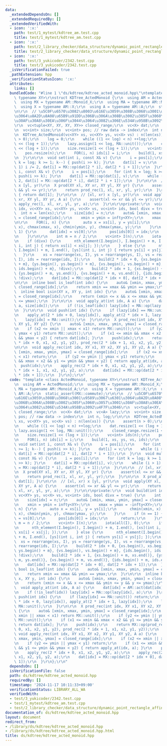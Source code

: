 ```yaml
---
data:
  _extendedDependsOn: []
  _extendedRequiredBy: []
  _extendedVerifiedWith:
  - icon: ':x:'
    path: test/1_mytest/kdtree_am.test.cpp
    title: test/1_mytest/kdtree_am.test.cpp
  - icon: ':x:'
    path: test/2_library_checker/data_structure/dynamic_point_rectangle_affine_rectangle_sum.test.cpp
    title: test/2_library_checker/data_structure/dynamic_point_rectangle_affine_rectangle_sum.test.cpp
  - icon: ':x:'
    path: test/3_yukicoder/2342.test.cpp
    title: test/3_yukicoder/2342.test.cpp
  _isVerificationFailed: true
  _pathExtension: hpp
  _verificationStatusIcon: ':x:'
  attributes:
    links: []
  bundledCode: "#line 1 \"ds/kdtree/kdtree_acted_monoid.hpp\"\ntemplate <class ActedMonoid,\
    \ typename XY>\r\nstruct KDTree_ActedMonoid {\r\n  using AM = ActedMonoid;\r\n\
    \  using MX = typename AM::Monoid_X;\r\n  using MA = typename AM::Monoid_A;\r\n\
    \  using X = typename AM::X;\r\n  using A = typename AM::A;\r\n  static_assert(MX::commute);\r\
    \n\r\n  // \u5C0F\u6570\u3082\u8003\u616E\u3059\u308B\u3068\u3001\u9589\u3067\u6301\
    \u3064\u8A2D\u8A08\u65B9\u91DD\u306B\u306A\u308B\u3002\u305F\u3060\u3057\u3001\
    \u30AF\u30A8\u30EA\u306F\u3044\u3064\u3082\u306E\u534A\u958B\u3092\u4F7F\u3046\
    \r\n  vc<tuple<XY, XY, XY, XY>> closed_range;\r\n  vc<X> dat;\r\n  vc<A> lazy;\r\
    \n  vc<int> size;\r\n  vc<int> pos; // raw data -> index\r\n  int n, log;\r\n\r\
    \n  KDTree_ActedMonoid(vc<XY> xs, vc<XY> ys, vc<X> vs) : n(len(xs)) {\r\n    assert(n\
    \ > 0);\r\n    log = 0;\r\n    while ((1 << log) < n) ++log;\r\n    dat.resize(1\
    \ << (log + 1));\r\n    lazy.assign(1 << log, MA::unit());\r\n    closed_range.resize(1\
    \ << (log + 1));\r\n    size.resize(1 << (log + 1));\r\n    vc<int> ids(n);\r\n\
    \    pos.resize(n);\r\n    FOR(i, n) ids[i] = i;\r\n    build(1, xs, ys, vs, ids);\r\
    \n  }\r\n\r\n  void set(int i, const X& v) {\r\n    i = pos[i];\r\n    for (int\
    \ k = log; k >= 1; k--) { push(i >> k); }\r\n    dat[i] = v;\r\n    while (i >\
    \ 1) i /= 2, dat[i] = MX::op(dat[2 * i], dat[2 * i + 1]);\r\n  }\r\n  void multiply(int\
    \ i, const X& v) {\r\n    i = pos[i];\r\n    for (int k = log; k >= 1; k--) {\
    \ push(i >> k); }\r\n    dat[i] = MX::op(dat[i], v);\r\n    while (i > 1) i /\
    \ 2, dat[i] = MX::op(dat[2 * i], dat[2 * i + 1]);\r\n  }\r\n\r\n  // [xl, xr)\
    \ x [yl, yr)\r\n  X prod(XY xl, XY xr, XY yl, XY yr) {\r\n    assert(xl <= xr\
    \ && yl <= yr);\r\n    return prod_rec(1, xl, xr, yl, yr);\r\n  }\r\n\r\n  X prod_all()\
    \ { return dat[1]; }\r\n\r\n  // [xl, xr) x [yl, yr)\r\n  void apply(XY xl, XY\
    \ xr, XY yl, XY yr, A a) {\r\n    assert(xl <= xr && yl <= yr);\r\n    return\
    \ apply_rec(1, xl, xr, yl, yr, a);\r\n  }\r\n\r\nprivate:\r\n  void build(int\
    \ idx, vc<XY> xs, vc<XY> ys, vc<X> vs, vc<int> ids, bool divx = true) {\r\n  \
    \  int n = len(xs);\r\n    size[idx] = n;\r\n    auto& [xmin, xmax, ymin, ymax]\
    \ = closed_range[idx];\r\n    xmin = ymin = infty<XY>;\r\n    xmax = ymax = -infty<XY>;\r\
    \n\r\n    FOR(i, n) {\r\n      auto x = xs[i], y = ys[i];\r\n      chmin(xmin,\
    \ x), chmax(xmax, x), chmin(ymin, y), chmax(ymax, y);\r\n    }\r\n    if (n ==\
    \ 1) {\r\n      dat[idx] = vs[0];\r\n      pos[ids[0]] = idx;\r\n      return;\r\
    \n    }\r\n\r\n    int m = n / 2;\r\n    vc<int> I(n);\r\n    iota(all(I), 0);\r\
    \n    if (divx) {\r\n      nth_element(I.begin(), I.begin() + m, I.end(), [xs](int\
    \ i, int j) { return xs[i] < xs[j]; });\r\n    } else {\r\n      nth_element(I.begin(),\
    \ I.begin() + m, I.end(), [ys](int i, int j) { return ys[i] < ys[j]; });\r\n \
    \   }\r\n    xs = rearrange(xs, I), ys = rearrange(ys, I), vs = rearrange(vs,\
    \ I), ids = rearrange(ids, I);\r\n    build(2 * idx + 0, {xs.begin(), xs.begin()\
    \ + m}, {ys.begin(), ys.begin() + m}, {vs.begin(), vs.begin() + m}, {ids.begin(),\
    \ ids.begin() + m}, !divx);\r\n    build(2 * idx + 1, {xs.begin() + m, xs.end()},\
    \ {ys.begin() + m, ys.end()}, {vs.begin() + m, vs.end()}, {ids.begin() + m, ids.end()},\
    \ !divx);\r\n    dat[idx] = MX::op(dat[2 * idx + 0], dat[2 * idx + 1]);\r\n  }\r\
    \n\r\n  inline bool is_leaf(int idx) {\r\n    auto& [xmin, xmax, ymin, ymax] =\
    \ closed_range[idx];\r\n    return xmin == xmax && ymin == ymax;\r\n  }\r\n\r\n\
    \  inline bool isin(XY x, XY y, int idx) {\r\n    auto& [xmin, xmax, ymin, ymax]\
    \ = closed_range[idx];\r\n    return (xmin <= x && x <= xmax && ymin <= y && y\
    \ <= ymax);\r\n  }\r\n\r\n  void apply_at(int idx, A a) {\r\n    dat[idx] = AM::act(dat[idx],\
    \ a, size[idx]);\r\n    if (!is_leaf(idx)) lazy[idx] = MA::op(lazy[idx], a);\r\
    \n  }\r\n\r\n  void push(int idx) {\r\n    if (lazy[idx] == MA::unit()) return;\r\
    \n    apply_at(2 * idx + 0, lazy[idx]), apply_at(2 * idx + 1, lazy[idx]);\r\n\
    \    lazy[idx] = MA::unit();\r\n  }\r\n\r\n  X prod_rec(int idx, XY x1, XY x2,\
    \ XY y1, XY y2) {\r\n    auto& [xmin, xmax, ymin, ymax] = closed_range[idx];\r\
    \n    if (x2 <= xmin || xmax < x1) return MX::unit();\r\n    if (y2 <= ymin ||\
    \ ymax < y1) return MX::unit();\r\n    if (x1 <= xmin && xmax < x2 && y1 <= ymin\
    \ && ymax < y2) { return dat[idx]; }\r\n    push(idx);\r\n    return MX::op(prod_rec(2\
    \ * idx + 0, x1, x2, y1, y2), prod_rec(2 * idx + 1, x1, x2, y1, y2));\r\n  }\r\
    \n\r\n  void apply_rec(int idx, XY x1, XY x2, XY y1, XY y2, A a) {\r\n    auto&\
    \ [xmin, xmax, ymin, ymax] = closed_range[idx];\r\n    if (x2 <= xmin || xmax\
    \ < x1) return;\r\n    if (y2 <= ymin || ymax < y1) return;\r\n    if (x1 <= xmin\
    \ && xmax < x2 && y1 <= ymin && ymax < y2) { return apply_at(idx, a); }\r\n  \
    \  push(idx);\r\n    apply_rec(2 * idx + 0, x1, x2, y1, y2, a);\r\n    apply_rec(2\
    \ * idx + 1, x1, x2, y1, y2, a);\r\n    dat[idx] = MX::op(dat[2 * idx + 0], dat[2\
    \ * idx + 1]);\r\n  }\r\n};\r\n"
  code: "template <class ActedMonoid, typename XY>\r\nstruct KDTree_ActedMonoid {\r\
    \n  using AM = ActedMonoid;\r\n  using MX = typename AM::Monoid_X;\r\n  using\
    \ MA = typename AM::Monoid_A;\r\n  using X = typename AM::X;\r\n  using A = typename\
    \ AM::A;\r\n  static_assert(MX::commute);\r\n\r\n  // \u5C0F\u6570\u3082\u8003\
    \u616E\u3059\u308B\u3068\u3001\u9589\u3067\u6301\u3064\u8A2D\u8A08\u65B9\u91DD\
    \u306B\u306A\u308B\u3002\u305F\u3060\u3057\u3001\u30AF\u30A8\u30EA\u306F\u3044\
    \u3064\u3082\u306E\u534A\u958B\u3092\u4F7F\u3046\r\n  vc<tuple<XY, XY, XY, XY>>\
    \ closed_range;\r\n  vc<X> dat;\r\n  vc<A> lazy;\r\n  vc<int> size;\r\n  vc<int>\
    \ pos; // raw data -> index\r\n  int n, log;\r\n\r\n  KDTree_ActedMonoid(vc<XY>\
    \ xs, vc<XY> ys, vc<X> vs) : n(len(xs)) {\r\n    assert(n > 0);\r\n    log = 0;\r\
    \n    while ((1 << log) < n) ++log;\r\n    dat.resize(1 << (log + 1));\r\n   \
    \ lazy.assign(1 << log, MA::unit());\r\n    closed_range.resize(1 << (log + 1));\r\
    \n    size.resize(1 << (log + 1));\r\n    vc<int> ids(n);\r\n    pos.resize(n);\r\
    \n    FOR(i, n) ids[i] = i;\r\n    build(1, xs, ys, vs, ids);\r\n  }\r\n\r\n \
    \ void set(int i, const X& v) {\r\n    i = pos[i];\r\n    for (int k = log; k\
    \ >= 1; k--) { push(i >> k); }\r\n    dat[i] = v;\r\n    while (i > 1) i /= 2,\
    \ dat[i] = MX::op(dat[2 * i], dat[2 * i + 1]);\r\n  }\r\n  void multiply(int i,\
    \ const X& v) {\r\n    i = pos[i];\r\n    for (int k = log; k >= 1; k--) { push(i\
    \ >> k); }\r\n    dat[i] = MX::op(dat[i], v);\r\n    while (i > 1) i / 2, dat[i]\
    \ = MX::op(dat[2 * i], dat[2 * i + 1]);\r\n  }\r\n\r\n  // [xl, xr) x [yl, yr)\r\
    \n  X prod(XY xl, XY xr, XY yl, XY yr) {\r\n    assert(xl <= xr && yl <= yr);\r\
    \n    return prod_rec(1, xl, xr, yl, yr);\r\n  }\r\n\r\n  X prod_all() { return\
    \ dat[1]; }\r\n\r\n  // [xl, xr) x [yl, yr)\r\n  void apply(XY xl, XY xr, XY yl,\
    \ XY yr, A a) {\r\n    assert(xl <= xr && yl <= yr);\r\n    return apply_rec(1,\
    \ xl, xr, yl, yr, a);\r\n  }\r\n\r\nprivate:\r\n  void build(int idx, vc<XY> xs,\
    \ vc<XY> ys, vc<X> vs, vc<int> ids, bool divx = true) {\r\n    int n = len(xs);\r\
    \n    size[idx] = n;\r\n    auto& [xmin, xmax, ymin, ymax] = closed_range[idx];\r\
    \n    xmin = ymin = infty<XY>;\r\n    xmax = ymax = -infty<XY>;\r\n\r\n    FOR(i,\
    \ n) {\r\n      auto x = xs[i], y = ys[i];\r\n      chmin(xmin, x), chmax(xmax,\
    \ x), chmin(ymin, y), chmax(ymax, y);\r\n    }\r\n    if (n == 1) {\r\n      dat[idx]\
    \ = vs[0];\r\n      pos[ids[0]] = idx;\r\n      return;\r\n    }\r\n\r\n    int\
    \ m = n / 2;\r\n    vc<int> I(n);\r\n    iota(all(I), 0);\r\n    if (divx) {\r\
    \n      nth_element(I.begin(), I.begin() + m, I.end(), [xs](int i, int j) { return\
    \ xs[i] < xs[j]; });\r\n    } else {\r\n      nth_element(I.begin(), I.begin()\
    \ + m, I.end(), [ys](int i, int j) { return ys[i] < ys[j]; });\r\n    }\r\n  \
    \  xs = rearrange(xs, I), ys = rearrange(ys, I), vs = rearrange(vs, I), ids =\
    \ rearrange(ids, I);\r\n    build(2 * idx + 0, {xs.begin(), xs.begin() + m}, {ys.begin(),\
    \ ys.begin() + m}, {vs.begin(), vs.begin() + m}, {ids.begin(), ids.begin() + m},\
    \ !divx);\r\n    build(2 * idx + 1, {xs.begin() + m, xs.end()}, {ys.begin() +\
    \ m, ys.end()}, {vs.begin() + m, vs.end()}, {ids.begin() + m, ids.end()}, !divx);\r\
    \n    dat[idx] = MX::op(dat[2 * idx + 0], dat[2 * idx + 1]);\r\n  }\r\n\r\n  inline\
    \ bool is_leaf(int idx) {\r\n    auto& [xmin, xmax, ymin, ymax] = closed_range[idx];\r\
    \n    return xmin == xmax && ymin == ymax;\r\n  }\r\n\r\n  inline bool isin(XY\
    \ x, XY y, int idx) {\r\n    auto& [xmin, xmax, ymin, ymax] = closed_range[idx];\r\
    \n    return (xmin <= x && x <= xmax && ymin <= y && y <= ymax);\r\n  }\r\n\r\n\
    \  void apply_at(int idx, A a) {\r\n    dat[idx] = AM::act(dat[idx], a, size[idx]);\r\
    \n    if (!is_leaf(idx)) lazy[idx] = MA::op(lazy[idx], a);\r\n  }\r\n\r\n  void\
    \ push(int idx) {\r\n    if (lazy[idx] == MA::unit()) return;\r\n    apply_at(2\
    \ * idx + 0, lazy[idx]), apply_at(2 * idx + 1, lazy[idx]);\r\n    lazy[idx] =\
    \ MA::unit();\r\n  }\r\n\r\n  X prod_rec(int idx, XY x1, XY x2, XY y1, XY y2)\
    \ {\r\n    auto& [xmin, xmax, ymin, ymax] = closed_range[idx];\r\n    if (x2 <=\
    \ xmin || xmax < x1) return MX::unit();\r\n    if (y2 <= ymin || ymax < y1) return\
    \ MX::unit();\r\n    if (x1 <= xmin && xmax < x2 && y1 <= ymin && ymax < y2) {\
    \ return dat[idx]; }\r\n    push(idx);\r\n    return MX::op(prod_rec(2 * idx +\
    \ 0, x1, x2, y1, y2), prod_rec(2 * idx + 1, x1, x2, y1, y2));\r\n  }\r\n\r\n \
    \ void apply_rec(int idx, XY x1, XY x2, XY y1, XY y2, A a) {\r\n    auto& [xmin,\
    \ xmax, ymin, ymax] = closed_range[idx];\r\n    if (x2 <= xmin || xmax < x1) return;\r\
    \n    if (y2 <= ymin || ymax < y1) return;\r\n    if (x1 <= xmin && xmax < x2\
    \ && y1 <= ymin && ymax < y2) { return apply_at(idx, a); }\r\n    push(idx);\r\
    \n    apply_rec(2 * idx + 0, x1, x2, y1, y2, a);\r\n    apply_rec(2 * idx + 1,\
    \ x1, x2, y1, y2, a);\r\n    dat[idx] = MX::op(dat[2 * idx + 0], dat[2 * idx +\
    \ 1]);\r\n  }\r\n};\r\n"
  dependsOn: []
  isVerificationFile: false
  path: ds/kdtree/kdtree_acted_monoid.hpp
  requiredBy: []
  timestamp: '2024-11-17 10:11:33+09:00'
  verificationStatus: LIBRARY_ALL_WA
  verifiedWith:
  - test/3_yukicoder/2342.test.cpp
  - test/1_mytest/kdtree_am.test.cpp
  - test/2_library_checker/data_structure/dynamic_point_rectangle_affine_rectangle_sum.test.cpp
documentation_of: ds/kdtree/kdtree_acted_monoid.hpp
layout: document
redirect_from:
- /library/ds/kdtree/kdtree_acted_monoid.hpp
- /library/ds/kdtree/kdtree_acted_monoid.hpp.html
title: ds/kdtree/kdtree_acted_monoid.hpp
---
```


